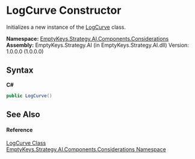 # LogCurve Constructor 
 

Initializes a new instance of the <a href="T_EmptyKeys_Strategy_AI_Components_Considerations_LogCurve">LogCurve</a> class.

**Namespace:**&nbsp;<a href="N_EmptyKeys_Strategy_AI_Components_Considerations">EmptyKeys.Strategy.AI.Components.Considerations</a><br />**Assembly:**&nbsp;EmptyKeys.Strategy.AI (in EmptyKeys.Strategy.AI.dll) Version: 1.0.0.0 (1.0.0.0)

## Syntax

**C#**<br />
``` C#
public LogCurve()
```


## See Also


#### Reference
<a href="T_EmptyKeys_Strategy_AI_Components_Considerations_LogCurve">LogCurve Class</a><br /><a href="N_EmptyKeys_Strategy_AI_Components_Considerations">EmptyKeys.Strategy.AI.Components.Considerations Namespace</a><br />